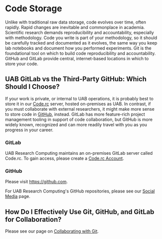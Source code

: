 # Code Storage

Unlike with traditional raw data storage, code evolves over time, often rapidly. Rapid changes are inevitable and commonplace in academia. Scientific research demands reproducibility and accountability, especially with methodology. Code you write is part of your methodology, so it should be carefully tracked and documented as it evolves, the same way you keep lab notebooks and document how you performed experiments. Git is the foundational tool on which to build code reproducibility and accountability. GitHub and GitLab provide central, internet-based locations in which to store your code.

## UAB GitLab vs the Third-Party GitHub: Which Should I Choose?

If your work is private, or internal to UAB operations, it is probably best to store it in our [Code.rc](../account/code.rc/index.md) server, hosted on-premises as UAB. In contrast, if you must collaborate with external researchers, it might make more sense to store code in [GitHub](#github), instead. GitLab has more feature-rich project management tooling in support of code collaboration, but GitHub is more widely known, recognized and can more readily travel with you as you progress in your career.

### GitLab

UAB Research Computing maintains an on-premises GitLab server called Code.rc. To gain access, please create a [Code.rc Account](../account/code.rc/create.md).

### GitHub

Please visit <https://github.com>.

For UAB Research Computing's GitHub repositories, please see our [Social Media](../education/training_resources.md#our-social-media-presence) page.

## How Do I Effectively Use Git, GitHub, and GitLab for Collaboration?

Please see our page on [Collaborating with Git](../workflow_solutions/git_collaboration.md).
